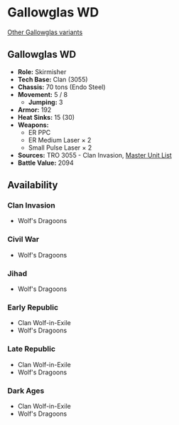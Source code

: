 # Gallowglas WD

[Other Gallowglas variants](../gallowglas.md)

## Gallowglas WD
- **Role:** Skirmisher
- **Tech Base:** Clan (3055)
- **Chassis:** 70 tons (Endo Steel)
- **Movement:** 5 / 8
  - **Jumping:** 3
- **Armor:** 192
- **Heat Sinks:** 15 (30)
- **Weapons:**
  - ER PPC
  - ER Medium Laser × 2
  - Small Pulse Laser × 2
- **Sources:** TRO 3055 - Clan Invasion, [Master Unit List](http://masterunitlist.info/Unit/Details/1188/gallowglas-wd)
- **Battle Value:** 2094

## Availability

### Clan Invasion
- Wolf's Dragoons

### Civil War
- Wolf's Dragoons

### Jihad
- Wolf's Dragoons

### Early Republic
- Clan Wolf-in-Exile
- Wolf's Dragoons

### Late Republic
- Clan Wolf-in-Exile
- Wolf's Dragoons

### Dark Ages
- Clan Wolf-in-Exile
- Wolf's Dragoons

